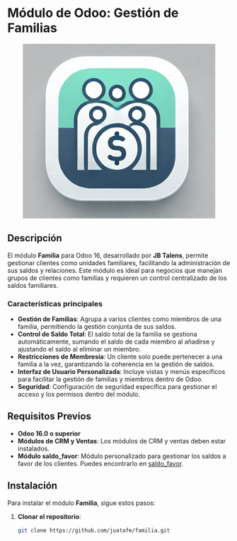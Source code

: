 # Módulo de Odoo: Gestión de Familias

<p align="center">
  <img src="static/description/icon.png" alt="Icono del Módulo">
</p>

## Descripción

El módulo **Familia** para Odoo 16, desarrollado por **JB Talens**, permite gestionar clientes como unidades familiares, facilitando la administración de sus saldos y relaciones. Este módulo es ideal para negocios que manejan grupos de clientes como familias y requieren un control centralizado de los saldos familiares.

### Características principales

- **Gestión de Familias**: Agrupa a varios clientes como miembros de una familia, permitiendo la gestión conjunta de sus saldos.
- **Control de Saldo Total**: El saldo total de la familia se gestiona automáticamente, sumando el saldo de cada miembro al añadirse y ajustando el saldo al eliminar un miembro.
- **Restricciones de Membresía**: Un cliente solo puede pertenecer a una familia a la vez, garantizando la coherencia en la gestión de saldos.
- **Interfaz de Usuario Personalizada**: Incluye vistas y menús específicos para facilitar la gestión de familias y miembros dentro de Odoo.
- **Seguridad**: Configuración de seguridad específica para gestionar el acceso y los permisos dentro del módulo.

## Requisitos Previos

- **Odoo 16.0 o superior**
- **Módulos de CRM y Ventas**: Los módulos de CRM y ventas deben estar instalados.
- **Módulo saldo_favor**: Módulo personalizado para gestionar los saldos a favor de los clientes. Puedes encontrarlo en [saldo_favor](https://github.com/juatafe/saldo_favor).

## Instalación

Para instalar el módulo **Familia**, sigue estos pasos:

1. **Clonar el repositorio**:
   ```bash
   git clone https://github.com/juatafe/familia.git
